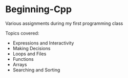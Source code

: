 # Beginning-Cpp
Various assignments during my first programming class 

Topics covered:
* Expressions and Interactivity
* Making Decisions
* Loops and Files
* Functions
* Arrays
* Searching and Sorting
